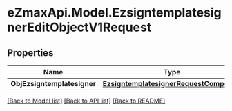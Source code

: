 
# eZmaxApi.Model.EzsigntemplatesignerEditObjectV1Request

## Properties

Name | Type | Description | Notes
------------ | ------------- | ------------- | -------------
**ObjEzsigntemplatesigner** | [**EzsigntemplatesignerRequestCompound**](EzsigntemplatesignerRequestCompound.md) |  | 

[[Back to Model list]](../README.md#documentation-for-models)
[[Back to API list]](../README.md#documentation-for-api-endpoints)
[[Back to README]](../README.md)

